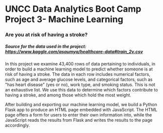 # UNCC Data Analytics Boot Camp Project 3- Machine Learning
### Are you at risk of having a stroke?
##### Source for the data used in the project: https://www.kaggle.com/asaumya/healthcare-data#train_2v.csv

In this project we examine 43,400 rows of data pertaining to individuals, in order to build a machine learning model to predict whether someone is at risk of having a stroke.  The data in each row includes numerical factors, such as age and average glucose levels, and categorical factors, such as "has heart disease" (yes or no), work type, and smoking status.  This is not an exhaustive list.  We use this data to determine which factors contribute to having a stroke, and among those which hold the most weight.

After building and exporting our machine learning model, we build a Python Flask app to produce an HTML page embedded with JavaScript.  The HTML page offers a form for users to enter their own information into, while the JavaScript reads the results from Flask and writes the results to the page accordingly.
